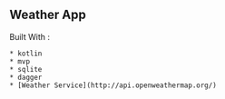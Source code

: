 ## Weather App
Built With :
```
* kotlin
* mvp
* sqlite
* dagger
* [Weather Service](http://api.openweathermap.org/)
```